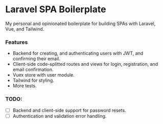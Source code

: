 # Laravel SPA Boilerplate

My personal and opinionated boilerplate for building SPAs with Laravel, Vue, and Tailwind.

### Features

- Backend for creating, and authenticating users with JWT, and confirming their email.
- Client-side code-splitted routes and views for login, registration, and email confirmation.
- Vuex store with user module.
- Tailwind for styling.
- More tests.

### TODO:

- [ ] Backend and client-side support for password resets.
- [ ] Authentication and validation error handling.
